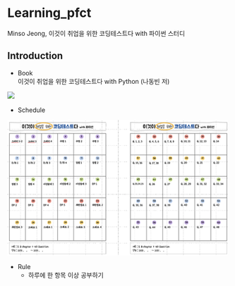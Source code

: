 # Learning_pfct
Minso Jeong, 이것이 취업을 위한 코딩테스트다 with 파이썬 스터디


Introduction
------------
* Book  
이것이 취업을 위한 코딩테스트다 with Python (나동빈 저)  
<img src='http://image.yes24.com/goods/91433923/800x0' width="200">

* Schedule
<img src="docs/schedule.PNG" width="500">

* Rule
    * 하루에 한 항목 이상 공부하기
